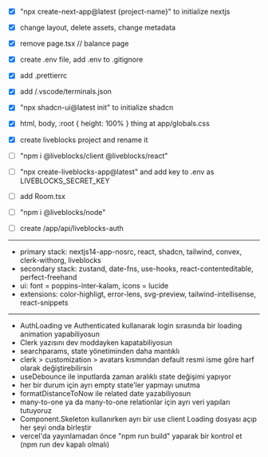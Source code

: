 - [x] "npx create-next-app@latest {project-name}" to initialize nextjs
- [x] change layout, delete assets, change metadata
- [x] remove page.tsx // balance page
- [x] create .env file, add .env to .gitignore
- [x] add .prettierrc
- [x] add /.vscode/terminals.json

- [x] "npx shadcn-ui@latest init" to initialize shadcn
- [x] html, body, :root { height: 100% } thing at app/globals.css

- [x] create liveblocks project and rename it
- [ ] "npm i @liveblocks/client @liveblocks/react"
- [ ] "npx create-liveblocks-app@latest" and add key to .env as LIVEBLOCKS_SECRET_KEY
- [ ] add Room.tsx
- [ ] "npm i @liveblocks/node"
- [ ] create /app/api/liveblocks-auth

---

- primary stack: nextjs14-app-nosrc, react, shadcn, tailwind, convex, clerk-withorg, liveblocks
- secondary stack: zustand, date-fns, use-hooks, react-contenteditable, perfect-freehand
- ui: font = poppins-inter-kalam, icons = lucide
- extensions: color-highligt, error-lens, svg-preview, tailwind-intellisense, react-snippets

---

- AuthLoading ve Authenticated kullanarak login sırasında bir loading animation yapabiliyosun
- Clerk yazısını dev moddayken kapatabiliyosun
- searchparams, state yönetiminden daha mantıklı
- clerk > customization > avatars kısmından default resmi isme göre harf olarak değiştirebilirsin
- useDebounce ile inputlarda zaman aralıklı state değişimi yapıyor
- her bir durum için ayrı empty state'ler yapmayı unutma
- formatDistanceToNow ile related date yazabiliyosun
- many-to-one ya da many-to-one relationlar için ayrı veri yapıları tutuyoruz
- Component.Skeleton kullanırken ayrı bir use client Loading dosyası açıp her şeyi onda birleştir
- vercel'da yayınlamadan önce "npm run build" yaparak bir kontrol et (npm run dev kapalı olmalı)
